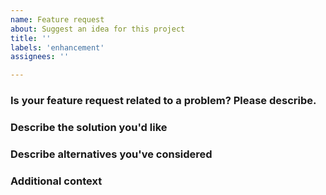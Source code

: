 ```yaml
---
name: Feature request
about: Suggest an idea for this project
title: ''
labels: 'enhancement'
assignees: ''

---
```


### Is your feature request related to a problem? Please describe.
<!-- A clear and concise description of what the problem is. Ex.: I'm always frustrated when [...] -->

### Describe the solution you'd like
<!-- A clear and concise description of what you want to happen. -->

### Describe alternatives you've considered
<!-- A clear and concise description of any alternative solutions or features you've considered. -->

### Additional context
<!-- Add any other context or screenshots about the feature request here. -->
